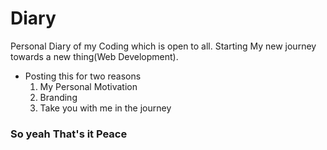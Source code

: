 # Diary
Personal Diary of my Coding which is open to all.
Starting My new journey towards a new thing(Web Development).
- Posting this for two reasons
  1. My Personal Motivation
  2. Branding
  3. Take you with me in the journey
### So yeah That's it Peace
